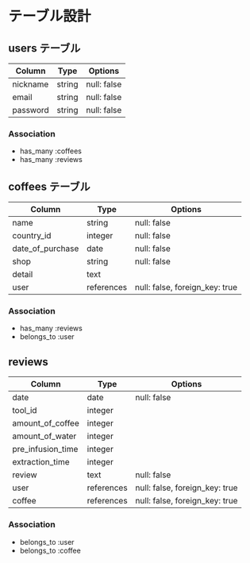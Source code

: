 # テーブル設計

## users テーブル

| Column               | Type    | Options     |
| -------------------- | ------- | ----------- |
| nickname             | string  | null: false |
| email                | string  | null: false |
| password             | string  | null: false |

### Association

- has_many :coffees
- has_many :reviews

## coffees テーブル

| Column          | Type       | Options                        |
| --------------- | ---------- | ------------------------------ |
| name            | string     | null: false                    |
| country_id      | integer    | null: false                    |
| date_of_purchase| date       | null: false                    |
| shop            | string     | null: false                    |
| detail          | text       |                                |
| user            | references | null: false, foreign_key: true |

### Association

- has_many :reviews
- belongs_to :user

## reviews

| Column            | Type       | Options                        |
| ----------------- | ---------- | ------------------------------ |
| date              | date       | null: false                    |
| tool_id           | integer    |                                |
| amount_of_coffee  | integer    |                                |
| amount_of_water   | integer    |                                |
| pre_infusion_time | integer    |                                |
| extraction_time   | integer    |                                |
| review            | text       | null: false                    |
| user              | references | null: false, foreign_key: true |
| coffee            | references | null: false, foreign_key: true |

### Association

- belongs_to :user
- belongs_to :coffee